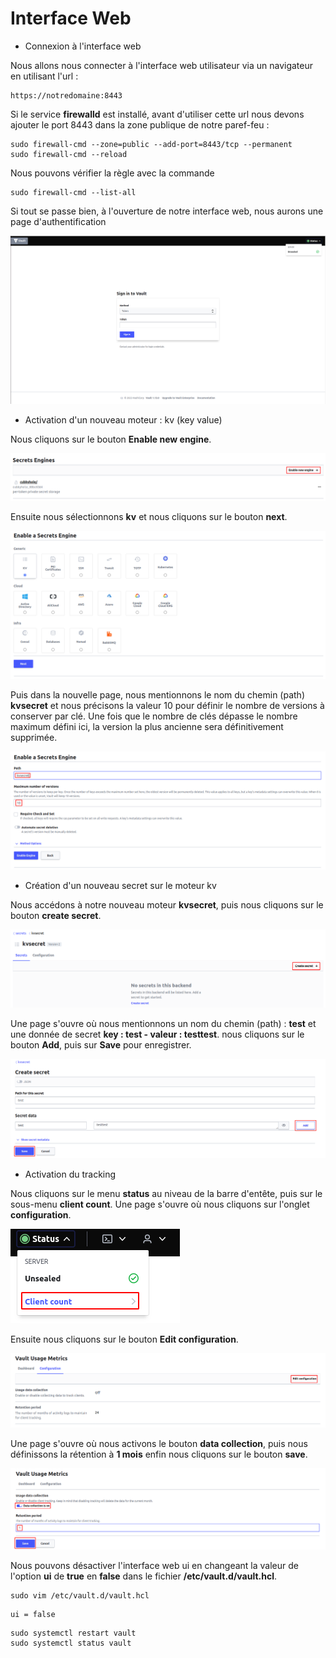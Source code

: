 # Interface Web

- Connexion à l'interface web

Nous allons nous connecter à l'interface web utilisateur via un navigateur en utilisant l'url : 

```
https://notredomaine:8443
```

Si le service **firewalld** est installé, avant d'utiliser cette url nous devons ajouter le port 8443 dans la zone publique de notre paref-feu :

```
sudo firewall-cmd --zone=public --add-port=8443/tcp --permanent
sudo firewall-cmd --reload
```

Nous pouvons vérifier la règle avec la commande 

```
sudo firewall-cmd --list-all
```

Si tout se passe bien, à l'ouverture de notre interface web, nous aurons une page d'authentification

![interface web](../images/chap4_vault_ui.png)

- Activation d'un nouveau moteur : kv (key value)

Nous cliquons sur le bouton **Enable new engine**.  

![moteur kv 1](../images/chap4_vault_ui_1.png)

Ensuite nous sélectionnons **kv** et nous cliquons sur le bouton **next**.

![moteur kv 2](../images/chap4_vault_ui_2.png)

Puis dans la nouvelle page, nous mentionnons le nom du chemin (path) **kvsecret** et nous précisons la valeur 10 pour définir le nombre de versions à conserver par clé. Une fois que le nombre de clés dépasse le nombre maximum défini ici, la version la plus ancienne sera définitivement supprimée.

![moteur kv 3](../images/chap4_vault_ui_3.png)

- Création d'un nouveau secret sur le moteur kv

Nous accédons à notre nouveau moteur **kvsecret**, puis nous cliquons sur le bouton **create secret**.

![moteur kv 4](../images/chap4_vault_ui_4.png)

Une page s'ouvre où nous mentionnons un nom du chemin (path) : **test** et une donnée de secret **key : test - valeur : testtest**. nous cliquons sur le bouton **Add**, puis sur **Save** pour enregistrer.

![moteur kv 5](../images/chap4_vault_ui_5.png)

- Activation du tracking

Nous cliquons sur le menu **status** au niveau de la barre d'entête, puis sur le sous-menu **client count**. Une page s'ouvre où nous cliquons sur l'onglet **configuration**.

![moteur kv 6](../images/chap4_vault_ui_6.png)

Ensuite nous cliquons sur le bouton **Edit configuration**.

![moteur kv 7](../images/chap4_vault_ui_7.png)

Une page s'ouvre où nous activons le bouton **data collection**, puis nous définissons la rétention à **1 mois** enfin nous cliquons sur le bouton **save**.

![moteur kv 8](../images/chap4_vault_ui_8.png)

Nous pouvons désactiver l'interface web ui en changeant la valeur de l'option **ui** de **true** en **false** dans le fichier **/etc/vault.d/vault.hcl**.

```
sudo vim /etc/vault.d/vault.hcl
```

```
ui = false
```

```
sudo systemctl restart vault
sudo systemctl status vault
```